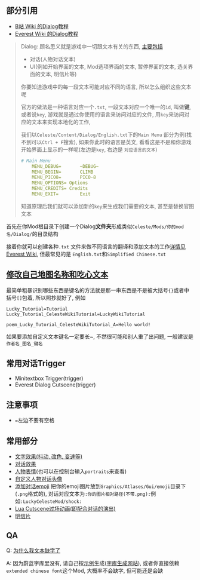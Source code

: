## 部分引用

* [B站 Wiki 的Dialog教程](https://wiki.biligame.com/celeste/%E6%96%87%E6%9C%AC%E6%95%99%E7%A8%8B)
* [Everest Wiki 的Dialog教程](https://github.com/EverestAPI/Resources/wiki/Adding-Custom-Dialogue)

> Dialog:
> 顾名思义就是游戏中一切跟文本有关的东西, [主要包括](https://wiki.biligame.com/celeste/%E6%96%87%E6%9C%AC%E6%95%99%E7%A8%8B#%E6%96%87%E6%9C%AC%E4%BD%BF%E7%94%A8)
>
> * 对话(人物对话文本)
> * UI(例如开始界面的文本, Mod选项界面的文本, 暂停界面的文本, 选关界面的文本, 明信片等)
>
> 你要知道游戏中的每一段文本可能对应不同的语言, 所以怎么组织这些文本呢
>
> 官方的做法是一种语言对应一个`.txt`, 一段文本对应一个唯一的`id`, 叫做**键**, 或者说`key`, 游戏就是通过你使用的语言来访问对应的文件, 用`key`来访问对应的文本来实现本地化的工作,
>
> 我们以`Celeste/Content/Dialog/English.txt`下的`Main Menu` 部分为例(找不到可以`Ctrl + F`搜索), 如果你此时的语言是英文, 看看这是不是和你游戏开始界面上显示的一样呢(左边是`key`, 右边是
`对应语言的文本`)
> ```yaml
> # Main Menu
>     MENU_DEBUG=		~DEBUG~
>     MENU_BEGIN=		CLIMB
>     MENU_PICO8=		PICO-8
>     MENU_OPTIONS=	Options
>     MENU_CREDITS=	Credits
>     MENU_EXIT=		Exit
> ```
> 知道原理后我们就可以添加新的`key`来生成我们需要的文本, 甚至是替换官图文本

首先在你Mod根目录下创建一个Dialog**文件夹**形成类似`Celeste/Mods/你的mod名/Dialog/`的目录结构

接着你就可以创建各种`.txt`
文件来做不同语言的翻译和添加文本的工作[详情见Everest Wiki](https://github.com/EverestAPI/Resources/wiki/Adding-Custom-Dialogue#setting-up-the-dialogue-file), 但最常见的是
`English.txt`和`Simplified Chinese.txt`

## [修改自己地图名称和吃心文本](https://github.com/EverestAPI/Resources/wiki/map-metadata#map-name)

最简单粗暴识别哪些东西是键名的方法就是那一串东西是不是被大括号`{}`或者中括号`[]`包着, 所以照抄就好了, 例如

```
Lucky_Tutorial=Tutorial
Lucky_Tutorial_CelesteWikiTutorial=LuckyWikiTutorial

poem_Lucky_Tutorial_CelesteWikiTutorial_A=Hello world!
```

如果要添加自定义文本键名一定要长~, 不然很可能和别人重了出问题, 一般建议是`作者名_图名_键名`

## 常用对话Trigger

* Minitextbox Trigger(trigger)
* Everest Dialog Cutscene(trigger)

## 注意事项

* `=`左边不要有空格

## 常用部分

* [文字效果(抖动, 改色, 变速等)](https://wiki.biligame.com/celeste/%E6%96%87%E6%9C%AC%E6%95%99%E7%A8%8B#%E6%96%87%E5%AD%97%E6%95%88%E6%9E%9C)
* [对话效果](https://wiki.biligame.com/celeste/%E6%96%87%E6%9C%AC%E6%95%99%E7%A8%8B#%E5%AF%B9%E8%AF%9D%E6%95%88%E6%9E%9C)
* [人物表情](https://wiki.biligame.com/celeste/%E6%96%87%E6%9C%AC%E6%95%99%E7%A8%8B#%E4%BA%BA%E7%89%A9%E8%A1%A8%E6%83%85)(也可以在控制台输入`portraits`来查看)
* [自定义人物对话头像](https://github.com/EverestAPI/Resources/wiki/Custom-Portraits)
* [添加对话emoji](https://github.com/EverestAPI/Resources/wiki/Adding-Custom-Dialogue#custom-emotes)
  把你的emoji图片放到`Graphics/Atlases/Gui/emoji`目录下(`.png`格式的), 对话对应文本为`:你的图片相对路径(不带.png):`例如`:LuckyCelesteMod/shock:`
* [Lua Cutscene过场动画(即配合对话的演出)](lua_cutscene.md)
* [明信片](https://www.bilibili.com/video/BV1Av4y1D7a8/?t=179)

## QA

Q: [为什么我文本缺字了](https://github.com/EverestAPI/Resources/wiki/Adding-Custom-Dialogue#custom-font-loading)

A: 因为蔚蓝字库里没有, 请自己按[示例](https://www.bilibili.com/video/BV1A14y1W7hr)生成([字库生成网站](https://maddie480.ovh/celeste/font-generator)), 或者你直接依赖`extended chinese font`这个Mod, 大概率不会缺字, 但可能还是会缺